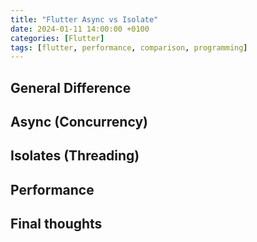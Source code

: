 ```yaml
---
title: "Flutter Async vs Isolate"
date: 2024-01-11 14:00:00 +0100
categories: [Flutter]
tags: [flutter, performance, comparison, programming]
---
```


## General Difference

## Async (Concurrency)

## Isolates (Threading)

## Performance

## Final thoughts